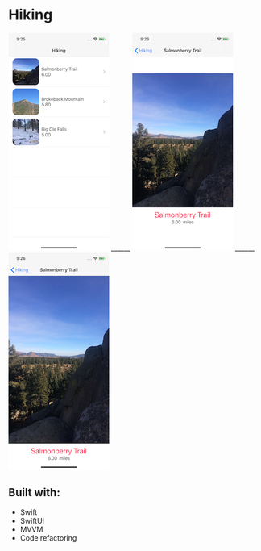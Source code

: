 # Hiking

![screenshot_1](first.png) ______ 
![screenshot_2](second.png) ______ 
![screenshot_3](third.png)

## Built with:
* Swift
* SwiftUI
* MVVM
* Code refactoring
